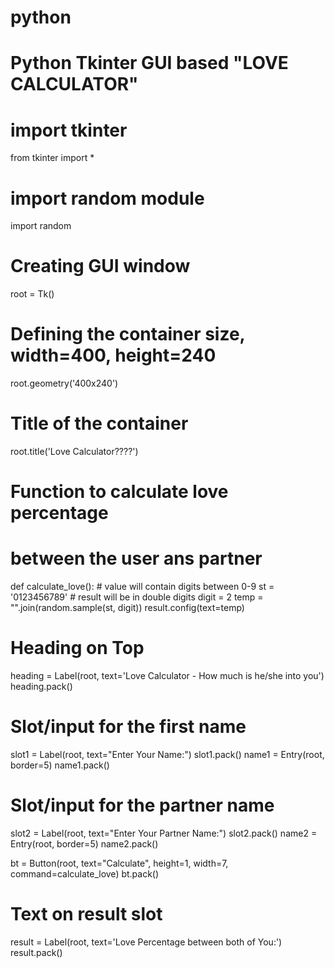 # python
# Python Tkinter GUI based "LOVE CALCULATOR"

# import tkinter
from tkinter import *
# import random module
import random
# Creating GUI window
root = Tk()
# Defining the container size, width=400, height=240
root.geometry('400x240')
# Title of the container
root.title('Love Calculator????')

# Function to calculate love percentage
# between the user ans partner


def calculate_love():
	# value will contain digits between 0-9
	st = '0123456789'
	# result will be in double digits
	digit = 2
	temp = "".join(random.sample(st, digit))
	result.config(text=temp)


# Heading on Top
heading = Label(root, text='Love Calculator - How much is he/she into you')
heading.pack()

# Slot/input for the first name
slot1 = Label(root, text="Enter Your Name:")
slot1.pack()
name1 = Entry(root, border=5)
name1.pack()

# Slot/input for the partner name
slot2 = Label(root, text="Enter Your Partner Name:")
slot2.pack()
name2 = Entry(root, border=5)
name2.pack()

bt = Button(root, text="Calculate", height=1,
			width=7, command=calculate_love)
bt.pack()

# Text on result slot
result = Label(root, text='Love Percentage between both of You:')
result.pack()
